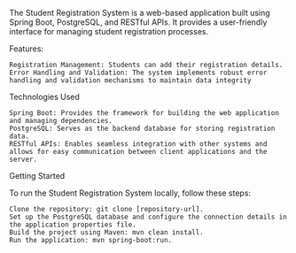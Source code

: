 

The Student Registration System is a web-based application built using Spring Boot, PostgreSQL, and RESTful APIs. It provides a user-friendly interface for managing student registration processes.


Features:

    
    Registration Management: Students can add their registration details.
    Error Handling and Validation: The system implements robust error handling and validation mechanisms to maintain data integrity

Technologies Used

    Spring Boot: Provides the framework for building the web application and managing dependencies.
    PostgreSQL: Serves as the backend database for storing registration data.
    RESTful APIs: Enables seamless integration with other systems and allows for easy communication between client applications and the server.

Getting Started

To run the Student Registration System locally, follow these steps:

    Clone the repository: git clone [repository-url].
    Set up the PostgreSQL database and configure the connection details in the application properties file.
    Build the project using Maven: mvn clean install.
    Run the application: mvn spring-boot:run.
